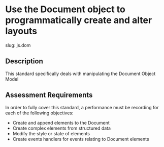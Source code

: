 
# Use the Document object to programmatically create and alter layouts

slug: js.dom

## Description
This standard specifically deals with manipulating the Document Object Model

## Assessment Requirements
In order to fully cover this standard, a performance must be recording for each of the following objectives:

- Create and append elements to the Document
- Create complex elements from structured data
- Modify the style or state of elements
- Create events handlers for events relating to Document elements 
